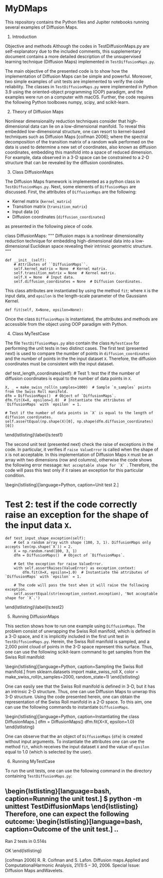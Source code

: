# MyDMaps
This repository contains the Python files and Jupiter notebooks running several examples of Diffusion Maps.

1. Introduction

Objective and methods
Although the codes in TestDiffusionMaps.py are self-explanatory due to the included comments, this supplementary document contains a more detailed description of the unsupervised learning technique (Diffusion Maps) implemented in ``TestDiffusionMaps.py``.

The main objective of the presented code is to show how the implementation of Diffusion Maps can be simple and powerful. Moreover, two simple examples of unit tests are implemented to verify the code reliability. The classes in ``TestDiffusionMaps.py`` were implemented in Python 3.9 using the oriented-object programming (OOP) paradigm, and the examples were run on a computer with macOS. Further, the code requires the following Python toolboxes numpy, scipy, and scikit-learn. 

2. Theory of Diffusion Maps

Nonlinear dimensionality reduction techniques consider that high-dimensional data can lie on a low-dimensional manifold. To reveal this embedded low-dimensional structure, one can resort to kernel-based techniques such as Diffusion Maps [coifman 2006]; where the spectral decomposition of the transition matrix of a random walk performed on the data is used to determine a new set of coordinates, also known as diffusion coordinates, embedding this manifold into a space of reduced dimension. For example, data observed in a 3-D space can be constrained to a 2-D structure that can be revealed by the diffusion coordinates.


3. Class DiffusionMaps

The Diffusion Maps framework is implemented as a python class in ``TestDiffusionMaps.py``. Next, some elements of ``DiffusionMaps`` are discussed. First, the attributes of ``DiffusionMaps`` are the following:

* Kernel matrix (`kernel_matrix`)
* Transition matrix (`transition_matrix`)
* Input data (`X`) 
* Diffusion coordinates (`diffusion_coordinates`)

as presented in the following piece of code.

class DiffusionMaps:
    """
    Diffusion maps is a nonlinear dimensionality reduction technique for embedding high-dimensional data into a
    low-dimensional Euclidean space revealing their intrinsic geometric structure.
    """

    def __init__(self):
        # Attributes of ``DiffusionMaps``.
        self.kernel_matrix = None  # Kernel matrix.
        self.transition_matrix = None  # Kernel matrix.
        self.X = None  # Input data.
        self.diffusion_coordinates = None  # Diffusion Coordinates.


This class attributes are instantiated by using the method ``fit``; where `X` is the input data, and `epsilon` is the length-scale parameter of the Gaussiann Kernel.

    def fit(self, X=None, epsilon=None):

Once the class ``DiffusionMaps`` is instantiated, the attributes and methods are accessible from the object using OOP paradigm with Python.

4. Class MyTestCase

The file ``TestDiffusionMaps.py`` also contain the class ``MyTestCase`` for performing the unit tests in two distinct cases. The first test (presented next) is used to compare the number of points in `diffusion_coordinates` and the number of points in the the input dataset `X`. Therefore, the diffusion coordinates must be consistent with the input dataset.

def test_length_coordinates(self):
    # Test 1: test the if the number of diffusion coordinates is equal to the number of data points in `X`.
    
    X, _ = make_swiss_roll(n_samples=1000)  # Sample `n_samples` points from the Swiss Roll manifold.
    dfm = DiffusionMaps()  # Object of `DiffusionMaps`.
    dfm.fit(X=X, epsilon=1.0)  # Instantiate the attributes of `DiffusionMaps` with `epsilon` = 1.

    # Test if the number of data points in `X` is equal to the length of diffusion_coordinates.
    self.assertEqual(np.shape(X)[0], np.shape(dfm.diffusion_coordinates)[0])
\end{lstlisting}\label{ls:test1}

The second unit test (presented next) check the raise of exceptions in the code. In particular, it verifies if `raise ValueError` is called when the shape of `X` is not acceptable. In this implementation of Diffusion Maps `X` must be an array with two dimensions (row and columns), otherwise the code shows the following error message: ``Not acceptable shape for `X` ``. Therefore, the code will pass this test only if it raises an exception for this particular condition.

\begin{lstlisting}[language=Python, caption=Unit test 2.]
# Test 2: test if the code correctly raise an exception for the shape of the input data `X`.
    def test_input_shape_exception(self):
        # Get a random array with shape (100, 3, 1). DiffusionMaps only accepts len(np.shape(`X`)) = 2.
        X = np.random.rand(100, 3, 1)
        dfm = DiffusionMaps()  # Object of `DiffusionMaps`.

        # Get the exception for raise ValueError.
        with self.assertRaises(ValueError) as exception_context:
            dfm.fit(X=X, epsilon=1.0)  # Instantiate the attributes of `DiffusionMaps` with `epsilon` = 1.

        # The code will pass the test when it will raise the following exception.
        self.assertEqual(str(exception_context.exception), 'Not acceptable shape for `X`.')
\end{lstlisting}\label{ls:test2}

5. Running DiffusionMaps

This section shows how to run one example using ``DiffusionMaps``. The problem consist of unwrapping the Swiss Roll manifold, which is defined in a 3-D space, and it is implicitly included in the first unit test in ``TestDiffusionMaps.py``. Herein, the Swiss Roll manifold is sampled, and a 2,000 point cloud of points in the 3-D space represent this surface. Thus, one can use the following scikit-learn command to get samples from the Swiss Roll manifold:

\begin{lstlisting}[language=Python, caption=Sampling the Swiss Roll manifold.]
from sklearn.datasets import make_swiss_roll
X, color = make_swiss_roll(n_samples=2000, random_state=1)
\end{lstlisting}

One can easily see that the Swiss Roll manifold is defined in 3-D, but it has an intrinsic 2-D structure. Thus, one can use Diffusion Maps to unwrap this 3-D structure. Using the code presented herein, one can obtain the representation of the Swiss Roll manifold in a 2-D space. To this aim, one can use the following commands to instantiate ``DiffusionMaps``. 

\begin{lstlisting}[language=Python, caption=Instantiating the class DiffusionMaps.]
dfm = DiffusionMaps()
dfm.fit(X=X, epsilon=1.0)
\end{lstlisting}

One can observe that the an object of ``DiffusionMaps`` (`dfm`) is created without input arguments. To instantiate the attributes one can use the method ``fit``, which receives the input dataset `X` and the value of `epsilon` equal to 1.0 (which is selected by the user).

6. Running MyTestCase

To run the unit tests, one can use the following command in the directory containing ``TestDiffusionMaps.py``:

\begin{lstlisting}[language=bash, caption=Running the unit test.]
$ python -m unittest TestDiffusionMaps
\end{lstlisting}
Therefore, one can expect the following outcome:
\begin{lstlisting}[language=bash, caption=Outcome of the unit test.]
..
--------------------------------------------------------------------
Ran 2 tests in 0.514s

OK
\end{lstlisting}

[coifman 2006]  R. R. Coifman and S. Lafon.  Diffusion maps.Applied and ComputationalHarmonic Analysis, 21(1):5 – 30, 2006.  Special Issue:  Diffusion Maps andWavelets.

